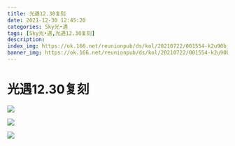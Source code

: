 ```yaml
---
title: 光遇12.30复刻
date: 2021-12-30 12:45:20
categories: Sky光•遇
tags: [Sky光•遇,光遇12.30复刻]
description: 
index_img: https://ok.166.net/reunionpub/ds/kol/20210722/001554-k2u90bj7ay.png?imageView&thumbnail=600x0&type=jpg
banner_img: https://ok.166.net/reunionpub/ds/kol/20210722/001554-k2u90bj7ay.png?imageView&thumbnail=600x0&type=jpg
---
```

# 光遇12.30复刻
![](https://ok.166.net/reunionpub/ds/kol/20211230/105444-es0vz3gsn6.png)

![](https://ok.166.net/reunionpub/ds/kol/20211230/105454-wt498andmb.jpeg)

![](https://ok.166.net/reunionpub/ds/kol/20211230/105500-23nom8pcs9.jpeg)

  

  

  

